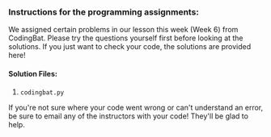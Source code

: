 ### Instructions for the programming assignments:
We assigned certain problems in our lesson this week (Week 6) from CodingBat. Please try the questions yourself first before looking at the solutions. If you just want to check your code, the solutions are provided here!

#### Solution Files:
1. `codingbat.py`

If you're not sure where your code went wrong or can't understand an error, be sure to email any of the instructors with your code! They'll be glad to help.
